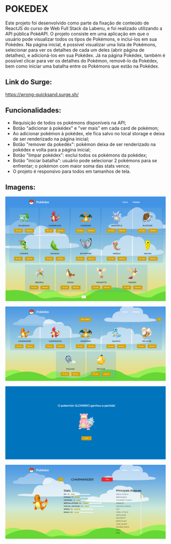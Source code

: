 # POKEDEX
Este projeto foi desenvolvido como parte da fixação de conteúdo de ReactJS do curso de Web Full Stack da Labenu, e foi realizado utilizando a API pública PokéAPI. O projeto consiste em uma aplicação em que o usuário pode visualizar todos os tipos de Pokémons, e incluí-los em sua Pokédex. Na página inicial, é possível visualizar uma lista de Pokémons, selecionar para ver os detalhes de cada um deles (abrir página de detalhes), e adicioná-los em sua Pokédex. Já na página Pokédex, também é possível clicar para ver os detalhes do Pokémon, removê-lo da Pokédex, bem como iniciar uma batalha entre os Pokémons que estão na Pokédex.

## Link do Surge:
https://wrong-quicksand.surge.sh/

## Funcionalidades:
- Requisição de todos os pokémons disponíveis na API;
- Botão "adicionar à pokédex" e "ver mais" em cada card de pokémon;
- Ao adicionar pokémon à pokédex, ele fica salvo no local storage e deixa de ser renderizado na página inicial;
- Botão "remover da pokedéx": pokémon deixa de ser renderizado na pokédex e volta para a página inicial;
- Botão "limpar pokédex": exclui todos os pokémons da pokédex;
- Botão "iniciar batalha": usuário pode selecionar 2 pokémons para se enfrentar; o pokémon com maior soma das stats vence;
- O projeto é responsivo para todos em tamanhos de tela. 

## Imagens:
![print1](./src/img/print1.png)


![print2](./src/img/print2.png)


![print3](./src/img/print3.png)


![print4](./src/img/print4.png)


